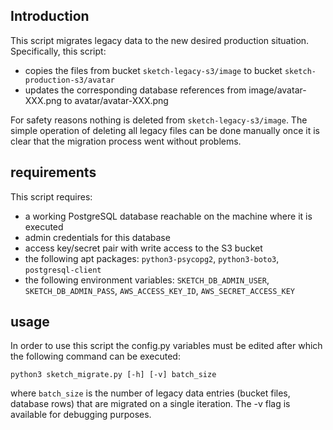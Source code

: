 ## Introduction
This script migrates legacy data to the new desired production situation. Specifically, this script:
* copies the files from bucket ```sketch-legacy-s3/image``` to bucket ```sketch-production-s3/avatar```
* updates the corresponding database references from image/avatar-XXX.png to avatar/avatar-XXX.png

For safety reasons nothing is deleted from ```sketch-legacy-s3/image```. The simple operation of deleting all legacy files can be done manually once it is clear that the migration process went without problems.

## requirements
This script requires:
* a working PostgreSQL database reachable on the machine where it is executed
* admin credentials for this database
* access key/secret pair with write access to the S3 bucket
* the following apt packages: ```python3-psycopg2```, ```python3-boto3```, ```postgresql-client```
* the following environment variables: ```SKETCH_DB_ADMIN_USER```, ```SKETCH_DB_ADMIN_PASS```, ```AWS_ACCESS_KEY_ID```, ```AWS_SECRET_ACCESS_KEY```
  
## usage

In order to use this script the config.py variables must be edited after which the following command can be executed:
```
python3 sketch_migrate.py [-h] [-v] batch_size
```

where ```batch_size``` is the number of legacy data entries (bucket files, database rows) that are migrated on a single iteration. The -v flag is available for debugging purposes.

